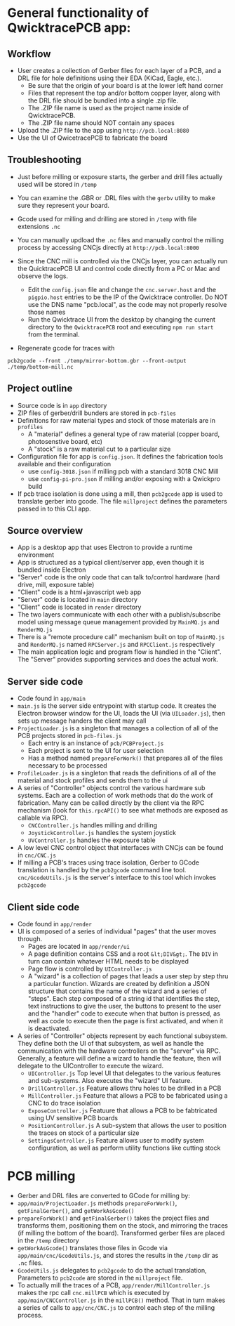 General functionality of QwicktracePCB app:
========

Workflow
------
- User creates a collection of Gerber files for each layer of a PCB, and a DRL file for hole definitions using
  their EDA (KiCad, Eagle, etc.). 
  - Be sure that the origin of your board is at the lower left hand corner
  - Files that represent the top and/or bottom copper layer, along with the DRL file should be bundled into a single .zip file.
  - The .ZIP file name is used as the project name inside of QwicktracePCB. 
  - The .ZIP file name should NOT contain any spaces
- Upload the .ZIP file to the app using `http://pcb.local:8080`
- Use the UI of QwicetracePCB to fabricate the board


Troubleshooting
-------
- Just before milling or exposure starts, the gerber and drill files actually used will be stored in `/temp`
- You can examine the .GBR or .DRL files with the `gerbv` utility to make sure they represent your board.
- Gcode used for milling and drilling are stored in `/temp` with file extensions `.nc`
- You can manually updload the `.nc` files and manually control the milling process by accessing CNCjs directly
  at `http://pcb.local:8000`
- Since the CNC mill is controlled via the CNCjs layer, you can actually run the QuicktracePCB UI and control code directly 
  from a PC or Mac and observe the logs.
  - Edit the `config.json` file and change the `cnc.server.host` and the `pigpio.host` entries to be the IP of
    the Qwicktrace controller. Do NOT use the DNS name "pcb.local", as the code may not properly resolve those names
  - Run the Qwicktrace UI from the desktop by changing the current directory to the `QwicktracePCB` root and
    executing `npm run start` from the terminal.


- Regenerate gcode for traces with
```
pcb2gcode --front ./temp/mirror-bottom.gbr --front-output ./temp/bottom-mill.nc
```



Project outline
-----
- Source code is in `app` directory
- ZIP files of gerber/drill bunders are stored in `pcb-files`
- Definitions for raw material types and stock of those materials are in `profiles`
  - A "material" defines a general type of raw material (copper board, photosenstive board, etc)
  - A "stock" is a raw material cut to a particular size
- Configuration file for app is `config.json`. It defines the fabrication tools available and their configuration
  - use `config-3018.json` if milling pcb with a standard 3018 CNC Mill
  - use `config-pi-pro.json` if milling and/or exposing with a Qwickpro build
- If pcb trace isolation is done using a mill, then `pcb2gcode` app is used to translate gerber into gcode. The
  file `millproject` defines the parameters passed in to this CLI app. 
  
  
Source overview
------
- App is a desktop app that uses Electron to provide a runtime environment
- App is structured as a typical client/server app, even though it is bundled inside Electron
- "Server" code is the only code that can talk to/control hardware (hard drive, mill, exposure table)
- "Client" code is a html+javascript web app
- "Server" code is located in `main` directory
- "Client" code is located in `render` directory
- The two layers communicate with each other with a publish/subscribe model using message queue management provided
  by `MainMQ.js` and `RenderMQ.js`
- There is a "remote procedure call" mechanism built on top of `MainMQ.js` and `RenderMQ.js` named `RPCServer.js` and 
  `RPCClient.js` respectively
- The main application logic and program flow is handled in the "Client".  The "Server" provides supporting services
  and does the actual work.


Server side code
------------
- Code found in `app/main`
- `main.js` is the server side entrypoint with startup code. It creates the Electron browser window for the UI,
   loads the UI (via `UILoader.js`), then sets up message handers the client may call
- `ProjectLoader.js` is a singleton that manages a collection of all of the PCB projects stored in `pcb-files.js`
  - Each entry is an instance of `pcb/PCBProject.js`
  - Each project is sent to the UI for user selection
  - Has a method named `prepareForWork()` that prepares all of the files necessary to be processed
- `ProfileLoader.js` is a singleton that reads the definitions of all of the material and stock profiles and sends
   them to the ui
- A series of "Controller" objects control the various hardware sub systems. Each are a collection of work methods
  that do the work of fabrication.  Many can be called directly by the client via the RPC mechanism (look for 
  `this.rpcAPI()` to see what methods are exposed as callable via RPC).
  - `CNCController.js` handles milling and drilling
  - `JoystickController.js` handles the system joystick
  - `UVController.js` handles the exposure table
- A low level CNC control object that interfaces with CNCjs can be found in `cnc/CNC.js`
- If milling a PCB's traces using trace isolation, Gerber to GCode translation is handled by the `pcb2gcode`
  command line tool. `cnc/GcodeUtils.js` is the server's interface to this tool which invokes `pcb2gcode`


Client side code
----------------
- Code found in `app/render`
- UI is composed of a series of individual "pages" that the user moves through.
  - Pages are located in `app/render/ui`
  - A page definition contains CSS and a root `&lt;DIV&gt;`. The `DIV` in turn can contain
    whatever HTML needs to be displayed
  - Page flow is controlled by `UIController.js`
  - A "wizard" is a collection of pages that leads a user step by step thru a particular
    function. Wizards are created by definition a JSON structure that contains the name
    of the wizard and a series of "steps". Each step composed of a string id that identifies the
    step, text instructions to give the user, the buttons to present to the user and the "handler"
    code to execute when that button is pressed, as well as code to execute then the page is first
    activated, and when it is deactivated.
- A series of "Controller" objects represent by each functional subsystem. They define both the
  UI of that subsystem, as well as handle the communication with the hardware controllers on the "server"
  via RPC. Generally, a feature will define a wizard to handle the feature, then will delegate to the
  UIController to execute the wizard.
  - `UIController.js` Top level UI that delegates to the various features and sub-systems. Also executes
     the "wizard" UI feature.
  - `DrillController.js` Feature allows thru holes to be drilled in a PCB
  - `MillController.js` Feature that allows a PCB to be fabricated using a CNC to do trace isolation
  - `ExposeController.js` Featuure that allows a PCB to be fabtricated using UV sensitive PCB boards
  - `PositionController.js` A sub-system that allows the user to position the traces on stock of a particular size
  - `SettingsController.js` Feature allows user to modify system configuration, as well as perform utility functions
    like cutting stock



PCB milling
=====================
- Gerber and DRL files are converted to GCode for milling by:
- `app/main/ProjectLoader.js` methods `prepareForWork()`, `getFinalGerber()`, and `getWorkAsGcode()`
- `prepareForWork()` and `getFinalGerber()` takes the project files and transforms them, positioning
  them on the stock, and mirroring the traces (if milling the bottom of the board). Transformed
  gerber files are placed in the `/temp` directory
- `getWorkAsGcode()` translates those files in Gcode via `app/main/cnc/GcodeUtils.js`, and stores the
  results in the `/temp` dir as `.nc` files.
- `GcodeUtils.js` delegates to `pcb2gcode` to do the actual translation, Parameters to `pcb2code` are stored
  in the `millproject` file.  
- To actually mill the traces of a PCB, `app/render/MillController.js` makes the rpc call `cnc.millPCB` which
  is executed by `app/main/CNCController.js` in the `millPCB()` method. That in turn makes a series of calls
  to `app/cnc/CNC.js` to control each step of the milling process.
